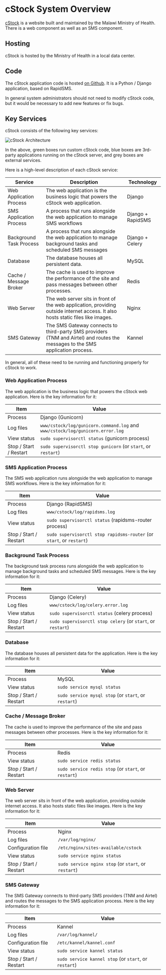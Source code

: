 cStock System Overview
======================

[cStock](https://cstock.health.gov.mw/) is a website built and maintained by the Malawi Ministry of Health.
There is a web component as well as an SMS component.

## Hosting

cStock is hosted by the Ministry of Health in a local data center.

## Code

The cStock application code is hosted [on Github](https://github.com/dimagi/logistics/).
It is a Python / Django application, based on RapidSMS.

In general system administrators should not need to modify cStock code,
but it would be necessary to add new features or fix bugs.

## Key Services

cStock consists of the following key services:

![cStock Architecture](/images/cstock-architecture.png)

In the above, green boxes run custom cStock code, blue boxes are 3rd-party applications running
on the cStock server, and grey boxes are external services.

Here is a high-level description of each cStock service:

| Service                 | Description                                                                                                                     | Technology        |
|-------------------------|---------------------------------------------------------------------------------------------------------------------------------|-------------------|
| Web Application Process | The web application is the business logic that powers the cStock web application.                                               | Django            |
| SMS Application Process | A process that runs alongside the web application to manage SMS workflows                                                       | Django + RapidSMS |
| Background Task Process | A process that runs alongside the web application to manage background tasks and scheduled SMS messages                         | Django + Celery   |
| Database                | The database houses all persistent data.                                                                                        | MySQL             |
| Cache / Message Broker  | The cache is used to improve the performance of the site and pass messages between other processes.                             | Redis             |
| Web Server              | The web server sits in front of the web application, providing outside internet access. It also hosts static files like images. | Nginx             |
| SMS Gateway             | The SMS Gateway connects to third-party SMS providers (TNM and Airtel) and routes the messages to the SMS application process.  | Kannel            |

In general, all of these need to be running and functioning properly for cStock to work.

### Web Application Process

The web application is the business logic that powers the cStock web application.
Here is the key information for it:

| Item                   | Value                                                                         | 
|------------------------|-------------------------------------------------------------------------------|
| Process                | Django (Gunicorn)                                                             | 
| Log files              | `www/cstock/log/gunicorn.command.log` and `www/cstock/log/gunicorn.error.log` |
| View status            | `sudo supervisorctl status` (gunicorn process)                                |
| Stop / Start / Restart | `sudo supervisorctl stop gunicorn` (or `start`, or `restart`)                 |

### SMS Application Process

The SMS web application runs alongside the web application to manage SMS workflows.
Here is the key information for it:

| Item                   | Value                                                         | 
|------------------------|---------------------------------------------------------------|
| Process                | Django (RapidSMS)                                             | 
| Log files              | `www/cstock/log/rapidsms.log`                                 |
| View status            | `sudo supervisorctl status` (rapidsms-router process)         |
| Stop / Start / Restart | `sudo supervisorctl stop rapidsms-router` (or `start`, or `restart`)         |

### Background Task Process

The background task process runs alongside the web application to manage background tasks and scheduled SMS messages.
Here is the key information for it:

| Item                   | Value                                                       | 
|------------------------|-------------------------------------------------------------|
| Process                | Django (Celery)                                             | 
| Log files              | `www/cstock/log/celery.error.log`                           |
| View status            | `sudo supervisorctl status` (celery process)                |
| Stop / Start / Restart | `sudo supervisorctl stop celery` (or `start`, or `restart`) |

### Database

The database houses all persistent data for the application.
Here is the key information for it:

| Item                   | Value                                                | 
|------------------------|------------------------------------------------------|
| Process                | MySQL                                                | 
| View status            | `sudo service mysql status`                          |
| Stop / Start / Restart | `sudo service mysql stop` (or `start`, or `restart`) |

### Cache / Message Broker

The cache is used to improve the performance of the site and pass messages between other processes.
Here is the key information for it:

| Item                   | Value                                                | 
|------------------------|------------------------------------------------------|
| Process                | Redis                                                | 
| View status            | `sudo service redis status`                          |
| Stop / Start / Restart | `sudo service redis stop` (or `start`, or `restart`) |

### Web Server

The web server sits in front of the web application, providing outside internet access. It also hosts static files like images.
Here is the key information for it:

| Item                   | Value                                                | 
|------------------------|------------------------------------------------------|
| Process                | Nginx                                                | 
| Log files              | `/var/log/nginx/`                                    | 
| Configuration file     | `/etc/nginx/sites-available/cstock`                  | 
| View status            | `sudo service nginx status`                          |
| Stop / Start / Restart | `sudo service nginx stop` (or `start`, or `restart`) |


### SMS Gateway

The SMS Gateway connects to third-party SMS providers (TNM and Airtel) and routes the messages to the SMS application process.
Here is the key information for it:

| Item                   | Value                                                 | 
|------------------------|-------------------------------------------------------|
| Process                | Kannel                                                | 
| Log files              | `/var/log/kannel/`                                    | 
| Configuration file     | `/etc/kannel/kannel.conf`                             | 
| View status            | `sudo service kannel status`                          |
| Stop / Start / Restart | `sudo service kannel stop` (or `start`, or `restart`) |
